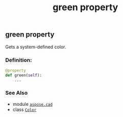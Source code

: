 ﻿---
title: green property
second_title: Aspose.CAD for Python via .NET API References
description: 
type: docs
weight: 690
url: /python-net/aspose.cad/color/green/
is_root: false
---

## green property


Gets a system-defined color.
### Definition:
```python
@property
def green(self):
    ...
```

### See Also
* module [`aspose.cad`](../../)
* class [`Color`](/cad/python-net/aspose.cad/color)
